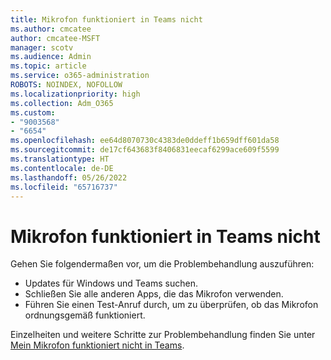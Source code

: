 ```yaml
---
title: Mikrofon funktioniert in Teams nicht
ms.author: cmcatee
author: cmcatee-MSFT
manager: scotv
ms.audience: Admin
ms.topic: article
ms.service: o365-administration
ROBOTS: NOINDEX, NOFOLLOW
ms.localizationpriority: high
ms.collection: Adm_O365
ms.custom:
- "9003568"
- "6654"
ms.openlocfilehash: ee64d8070730c4383de0ddeff1b659dff601da58
ms.sourcegitcommit: de17cf643683f8406831eecaf6299ace609f5599
ms.translationtype: HT
ms.contentlocale: de-DE
ms.lasthandoff: 05/26/2022
ms.locfileid: "65716737"
---
```

# <a name="microphone-isnt-working-in-teams"></a>Mikrofon funktioniert in Teams nicht

Gehen Sie folgendermaßen vor, um die Problembehandlung auszuführen:

- Updates für Windows und Teams suchen.
- Schließen Sie alle anderen Apps, die das Mikrofon verwenden.
- Führen Sie einen Test-Anruf durch, um zu überprüfen, ob das Mikrofon ordnungsgemäß funktioniert.

Einzelheiten und weitere Schritte zur Problembehandlung finden Sie unter [Mein Mikrofon funktioniert nicht in Teams](https://support.microsoft.com/office/666d1123-9dd0-4a31-ad2e-a758b204f33a).
